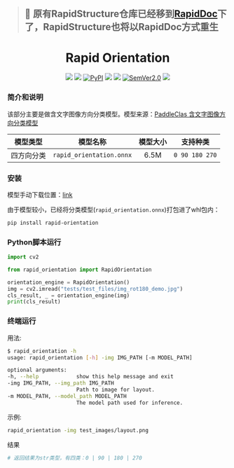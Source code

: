 
> ## 📣 原有RapidStructure仓库已经移到[RapidDoc](https://github.com/RapidAI/RapidDoc)下了，RapidStructure也将以RapidDoc方式重生

<div align="center">
  <div align="center">
    <h1><b>Rapid Orientation</b></h1>
  </div>

<a href=""><img src="https://img.shields.io/badge/Python->=3.6,<3.12-aff.svg"></a>
<a href=""><img src="https://img.shields.io/badge/OS-Linux%2C%20Win%2C%20Mac-pink.svg"></a>
<a href="https://pypi.org/project/rapid-orientation/"><img alt="PyPI" src="https://img.shields.io/pypi/v/rapid-orientation"></a>
<a href="https://pepy.tech/project/rapid-orientation"><img src="https://static.pepy.tech/personalized-badge/rapid-orientation?period=total&units=abbreviation&left_color=grey&right_color=blue&left_text=Downloads"></a>
<a href="https://github.com/RapidAI/RapidOrientation/stargazers"><img src="https://img.shields.io/github/stars/RapidAI/RapidOrientation?color=ccf"></a>
<a href="https://semver.org/"><img alt="SemVer2.0" src="https://img.shields.io/badge/SemVer-2.0-brightgreen"></a>
<a href="https://github.com/psf/black"><img src="https://img.shields.io/badge/code%20style-black-000000.svg"></a>

</div>

### 简介和说明

该部分主要是做含文字图像方向分类模型。模型来源：[PaddleClas 含文字图像方向分类模型](https://github.com/PaddlePaddle/PaddleClas/blob/177e4be74639c0960efeae2c5166d3226c9a02eb/docs/zh_CN/models/PULC/PULC_text_image_orientation.md)

| 模型类型  |        模型名称         | 模型大小 |                           支持种类                           |
|:---:|:---:|:---:|:---:|
|   四方向分类   |   `rapid_orientation.onnx`   |  6.5M | `0 90 180 270`|

### 安装

模型手动下载位置：[link](https://github.com/RapidAI/RapidOrientation/releases/tag/v0.0.0)

由于模型较小，已经将分类模型(`rapid_orientation.onnx`)打包进了whl包内：

  ```bash
  pip install rapid-orientation
  ```

### Python脚本运行

```python
import cv2

from rapid_orientation import RapidOrientation

orientation_engine = RapidOrientation()
img = cv2.imread("tests/test_files/img_rot180_demo.jpg")
cls_result, _ = orientation_engine(img)
print(cls_result)
```

### 终端运行

用法:

```bash
$ rapid_orientation -h
usage: rapid_orientation [-h] -img IMG_PATH [-m MODEL_PATH]

optional arguments:
-h, --help            show this help message and exit
-img IMG_PATH, --img_path IMG_PATH
                      Path to image for layout.
-m MODEL_PATH, --model_path MODEL_PATH
                      The model path used for inference.
```

示例:

```bash
rapid_orientation -img test_images/layout.png
```

结果

```python
# 返回结果为str类型，有四类：0 | 90 | 180 | 270
```
